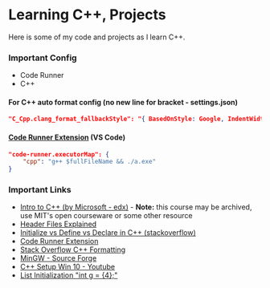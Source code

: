 # Learning C++, Projects

Here is some of my code and projects as I learn C++.

### Important Config
- Code Runner
- C++

#### For C++ auto format config (no new line for bracket - settings.json)
```json
"C_Cpp.clang_format_fallbackStyle": "{ BasedOnStyle: Google, IndentWidth: 2 }"
```

#### [Code Runner Extension](https://marketplace.visualstudio.com/items?itemName=formulahendry.code-runner) (VS Code)
```json
"code-runner.executorMap": {
    "cpp": "g++ $fullFileName && ./a.exe"
}
```
### Important Links
- [Intro to C++ (by Microsoft - edx)](https://www.edx.org/course/introduction-to-c-5) - **Note:** this course may be archived, use MIT's open courseware or some other resource
- [Header Files Explained](https://www.youtube.com/watch?v=9RJTQmK0YPI)
- [Initialize vs Define vs Declare in C++ (stackoverflow)](https://stackoverflow.com/questions/23345554/the-differences-between-initialize-define-declare-a-variable)
- [Code Runner Extension](https://marketplace.visualstudio.com/items?itemName=formulahendry.code-runner)
- [Stack Overflow C++ Formatting](https://stackoverflow.com/questions/46111834/format-curly-braces-on-same-line-in-c-vscode)
- [MinGW - Source Forge](https://sourceforge.net/projects/mingw/files/)
- [C++ Setup Win 10 - Youtube](https://www.youtube.com/watch?v=DIw02CaEusY)
- [List Initialization "int g = {4};"](https://stackoverflow.com/questions/18222926/why-is-list-initialization-using-curly-braces-better-than-the-alternatives)

<!-- Important Config for C++ -->
<!-- {
    "configurations": [
        {
            "name": "Win32",
            "includePath": [
                "${workspaceFolder}/**"
            ],
            "defines": [
                "_DEBUG",
                "UNICODE",
                "_UNICODE"
            ],
            "compilerPath": "C:\\MinGW\\bin\\gcc.exe",
            "cStandard": "c11",
            "cppStandard": "c++17",
            "intelliSenseMode": "clang-x64"
        }
    ],
    "version": 4
} -->